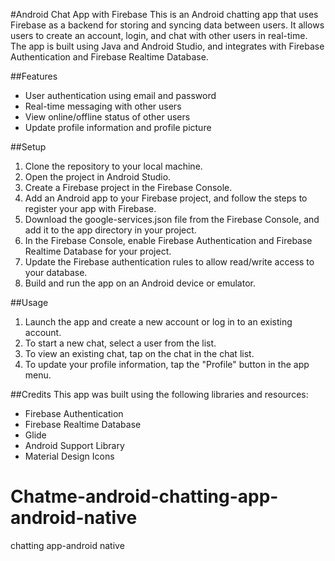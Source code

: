 #Android Chat App with Firebase
  This is an Android chatting app that uses Firebase as a backend for storing and syncing data between users. It allows users to create an account, login, and chat with other users in real-time. The app is built using Java and Android Studio, and integrates with Firebase Authentication and Firebase Realtime Database.

##Features
  - User authentication using email and password
  - Real-time messaging with other users
  - View online/offline status of other users
  - Update profile information and profile picture

##Setup
  1. Clone the repository to your local machine.
  2. Open the project in Android Studio.
  3. Create a Firebase project in the Firebase Console.
  4. Add an Android app to your Firebase project, and follow the steps to register your app with Firebase.
  5. Download the google-services.json file from the Firebase Console, and add it to the app directory in your project.
  6. In the Firebase Console, enable Firebase Authentication and Firebase Realtime Database for your project.
  7. Update the Firebase authentication rules to allow read/write access to your database.
  8. Build and run the app on an Android device or emulator.

##Usage
  1. Launch the app and create a new account or log in to an existing account.
  2. To start a new chat, select a user from the list.
  3. To view an existing chat, tap on the chat in the chat list.
  4. To update your profile information, tap the "Profile" button in the app menu.

##Credits
 This app was built using the following libraries and resources:

  - Firebase Authentication
  - Firebase Realtime Database
  - Glide
  - Android Support Library
  - Material Design Icons


# Chatme-android-chatting-app-android-native
chatting app-android native
